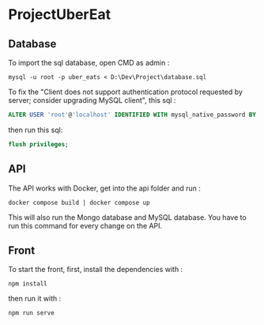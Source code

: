 # ProjectUberEat

## Database

To import the sql database, open CMD as admin :

`
mysql -u root -p uber_eats < D:\Dev\Project\database.sql
`

To fix the "Client does not support authentication protocol requested by server; consider upgrading MySQL client", this sql :

```sql
ALTER USER 'root'@'localhost' IDENTIFIED WITH mysql_native_password BY 'mdptrocool';
```

then run this sql:

```sql
flush privileges;
```

## API

The API works with Docker, get into the api folder and run :

```Docker
docker compose build | docker compose up
```
This will also run the Mongo database and MySQL database. You have to run this command for every change on the API.

## Front

To start the front, first, install the dependencies with :

```Node
npm install
```

then run it with :

```Node
npm run serve
```

